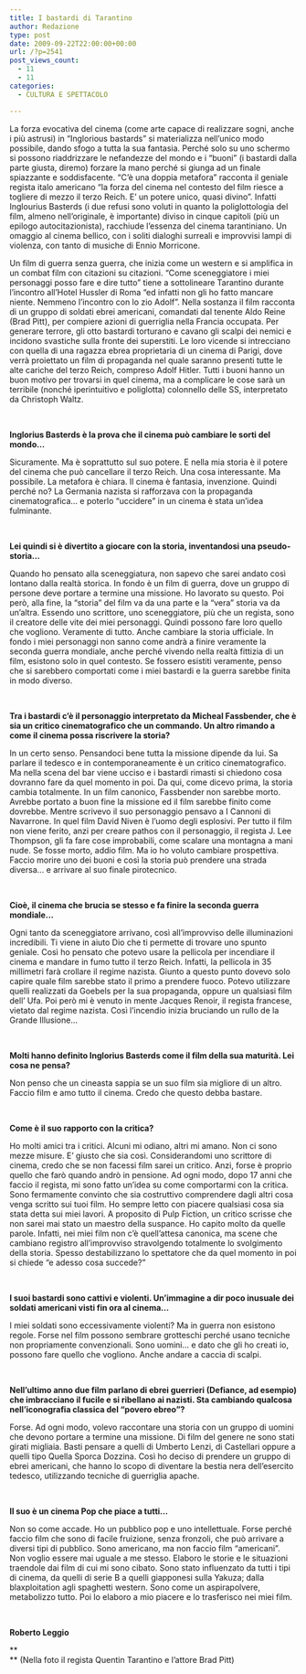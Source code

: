 ```yaml
---
title: I bastardi di Tarantino
author: Redazione
type: post
date: 2009-09-22T22:00:00+00:00
url: /?p=2541
post_views_count:
  - 11
  - 11
categories:
  - CULTURA E SPETTACOLO

---
```

La forza evocativa del cinema (come arte capace di realizzare sogni, anche i pi&ugrave; astrusi) in &ldquo;Inglorious bastards&rdquo; si materializza nell&rsquo;unico modo possibile, dando sfogo a tutta la sua fantasia. Perch&eacute; solo su uno schermo si possono riaddrizzare le nefandezze del mondo e i &ldquo;buoni&rdquo; (i bastardi dalla parte giusta, diremo) forzare la mano perch&eacute; si giunga ad un finale spiazzante e soddisfacente. &ldquo;C&rsquo;&egrave; una doppia metafora&rdquo; racconta il geniale regista italo americano &ldquo;la forza del cinema nel contesto del film riesce a togliere di mezzo il terzo Reich. E&rsquo; un potere unico, quasi divino&rdquo;. Infatti Inglourius Basterds (i due refusi sono voluti in quanto la poliglottologia del film, almeno nell&rsquo;originale, &egrave; importante) diviso in cinque capitoli (pi&ugrave; un epilogo autocitazionista), racchiude l&rsquo;essenza del cinema tarantiniano. Un omaggio al cinema bellico, con i soliti dialoghi surreali e improvvisi lampi di violenza, con tanto di musiche di Ennio Morricone.

Un film di guerra senza guerra, che inizia come un western e si amplifica in un combat film con citazioni su citazioni. &ldquo;Come sceneggiatore i miei personaggi posso fare e dire tutto&rdquo; tiene a sottolineare Tarantino durante l&rsquo;incontro all&rsquo;Hotel Hussler di Roma &ldquo;ed infatti non gli ho fatto mancare niente. Nemmeno l&rsquo;incontro con lo zio Adolf&rdquo;. Nella sostanza il film racconta di un gruppo di soldati ebrei americani, comandati dal tenente Aldo Reine (Brad Pitt), per compiere azioni di guerriglia nella Francia occupata. Per generare terrore, gli otto bastardi torturano e cavano gli scalpi dei nemici e incidono svastiche sulla fronte dei superstiti. Le loro vicende si intrecciano con quella di una ragazza ebrea proprietaria di un cinema di Parigi, dove verr&agrave; proiettato un film di propaganda nel quale saranno presenti tutte le alte cariche del terzo Reich, compreso Adolf Hitler. Tutti i buoni hanno un buon motivo per trovarsi in quel cinema, ma a complicare le cose sar&agrave; un terribile (nonch&eacute; iperintuitivo e poliglotta) colonnello delle SS, interpretato da Christoph Waltz.

&nbsp;

**Inglorius Basterds &egrave; la prova che il cinema pu&ograve; cambiare le sorti del mondo&hellip;**

Sicuramente. Ma &egrave; soprattutto sul suo potere. E nella mia storia &egrave; il potere del cinema che pu&ograve; cancellare il terzo Reich. Una cosa interessante. Ma possibile. La metafora &egrave; chiara. Il cinema &egrave; fantasia, invenzione. Quindi perch&eacute; no? La Germania nazista si rafforzava con la propaganda cinematografica&hellip; e poterlo &ldquo;uccidere&rdquo; in un cinema &egrave; stata un&rsquo;idea fulminante.

&nbsp;

**Lei quindi si &egrave; divertito a giocare con la storia, inventandosi una pseudo&#45;storia&hellip;**

Quando ho pensato alla sceneggiatura, non sapevo che sarei andato cos&igrave; lontano dalla realt&agrave; storica. In fondo &egrave; un film di guerra, dove un gruppo di persone deve portare a termine una missione. Ho lavorato su questo. Poi per&ograve;, alla fine, la &ldquo;storia&rdquo; del film va da una parte e la &ldquo;vera&rdquo; storia va da un&rsquo;altra. Essendo uno scrittore, uno sceneggiatore, pi&ugrave; che un regista, sono il creatore delle vite dei miei personaggi. Quindi possono fare loro quello che vogliono. Veramente di tutto. Anche cambiare la storia ufficiale. In fondo i miei personaggi non sanno come andr&agrave; a finire veramente la seconda guerra mondiale, anche perch&eacute; vivendo nella realt&agrave; fittizia di un film, esistono solo in quel contesto. Se fossero esistiti veramente, penso che si sarebbero comportati come i miei bastardi e la guerra sarebbe finita in modo diverso.

&nbsp;

**Tra i bastardi c&rsquo;&egrave; il personaggio interpretato da Micheal Fassbender, che &egrave; sia un critico cinematografico che un commando. Un altro rimando a come il cinema possa riscrivere la storia?**

In un certo senso. Pensandoci bene tutta la missione dipende da lui. Sa parlare il tedesco e in contemporaneamente &egrave; un critico cinematografico. Ma nella scena del bar viene ucciso e i bastardi rimasti si chiedono cosa dovranno fare da quel momento in poi. Da qui, come dicevo prima, la storia cambia totalmente. In un film canonico, Fassbender non sarebbe morto. Avrebbe portato a buon fine la missione ed il film sarebbe finito come dovrebbe. Mentre scrivevo il suo personaggio pensavo a I Cannoni di Navarrone. In quel film David Niven &egrave; l&rsquo;uomo degli esplosivi. Per tutto il film non viene ferito, anzi per creare pathos con il personaggio, il regista J. Lee Thompson, gli fa fare cose improbabili, come scalare una montagna a mani nude. Se fosse morto, addio film. Ma io ho voluto cambiare prospettiva. Faccio morire uno dei buoni e cos&igrave; la storia pu&ograve; prendere una strada diversa&hellip; e arrivare al suo finale pirotecnico.

&nbsp;

**Cio&egrave;, il cinema che brucia se stesso e fa finire la seconda guerra mondiale&hellip;**

Ogni tanto da sceneggiatore arrivano, cos&igrave; all&rsquo;improvviso delle illuminazioni incredibili. Ti viene in aiuto Dio che ti permette di trovare uno spunto geniale. Cos&igrave; ho pensato che potevo usare la pellicola per incendiare il cinema e mandare in fumo tutto il terzo Reich. Infatti, la pellicola in 35 millimetri far&agrave; crollare il regime nazista. Giunto a questo punto dovevo solo capire quale film sarebbe stato il primo a prendere fuoco. Potevo utilizzare quelli realizzati da Goebels per la sua propaganda, oppure un qualsiasi film dell&rsquo; Ufa. Poi per&ograve; mi &egrave; venuto in mente Jacques Renoir, il regista francese, vietato dal regime nazista. Cos&igrave; l&rsquo;incendio inizia bruciando un rullo de la Grande Illusione&hellip;

&nbsp;

**Molti hanno definito Inglorius Basterds come il film della sua maturit&agrave;. Lei cosa ne pensa?**

Non penso che un cineasta sappia se un suo film sia migliore di un altro. Faccio film e amo tutto il cinema. Credo che questo debba bastare.

&nbsp;

**Come &egrave; il suo rapporto con la critica?**

Ho molti amici tra i critici. Alcuni mi odiano, altri mi amano. Non ci sono mezze misure. E&rsquo; giusto che sia cos&igrave;. Considerandomi uno scrittore di cinema, credo che se non facessi film sarei un critico. Anzi, forse &egrave; proprio quello che far&ograve; quando andr&ograve; in pensione. Ad ogni modo, dopo 17 anni che faccio il regista, mi sono fatto un&rsquo;idea su come comportarmi con la critica. Sono fermamente convinto che sia costruttivo comprendere dagli altri cosa venga scritto sui tuoi film. Ho sempre letto con piacere qualsiasi cosa sia stata detta sui miei lavori. A proposito di Pulp Fiction, un critico scrisse che non sarei mai stato un maestro della suspance. Ho capito molto da quelle parole. Infatti, nei miei film non c&rsquo;&egrave; quell&rsquo;attesa canonica, ma scene che cambiano registro all&rsquo;improvviso stravolgendo totalmente lo svolgimento della storia. Spesso destabilizzano lo spettatore che da quel momento in poi si chiede &ldquo;e adesso cosa succede?&rdquo;

&nbsp;

**I suoi bastardi sono cattivi e violenti. Un&rsquo;immagine a dir poco inusuale dei soldati americani visti fin ora al cinema&hellip;**

I miei soldati sono eccessivamente violenti? Ma in guerra non esistono regole. Forse nel film possono sembrare grotteschi perch&eacute; usano tecniche non propriamente convenzionali. Sono uomini&hellip; e dato che gli ho creati io, possono fare quello che vogliono. Anche andare a caccia di scalpi.

&nbsp;

**Nell&rsquo;ultimo anno due film parlano di ebrei guerrieri (Defiance, ad esempio) che imbracciano il fucile e si ribellano ai nazisti. Sta cambiando qualcosa nell&rsquo;iconografia classica del &ldquo;povero ebreo&rdquo;?**

Forse. Ad ogni modo, volevo raccontare una storia con un gruppo di uomini che devono portare a termine una missione. Di film del genere ne sono stati girati migliaia. Basti pensare a quelli di Umberto Lenzi, di Castellari oppure a quelli tipo Quella Sporca Dozzina. Cos&igrave; ho deciso di prendere un gruppo di ebrei americani, che hanno lo scopo di diventare la bestia nera dell&rsquo;esercito tedesco, utilizzando tecniche di guerriglia apache.

&nbsp;

**Il suo &egrave; un cinema Pop che piace a tutti&hellip;**

Non so come accade. Ho un pubblico pop e uno intellettuale. Forse perch&eacute; faccio film che sono di facile fruizione, senza fronzoli, che pu&ograve; arrivare a diversi tipi di pubblico. Sono americano, ma non faccio film &ldquo;americani&rdquo;. Non voglio essere mai uguale a me stesso. Elaboro le storie e le situazioni traendole dai film di cui mi sono cibato. Sono stato influenzato da tutti i tipi di cinema, da quelli di serie B a quelli giapponesi sulla Yakuza; dalla blaxploitation agli spaghetti western. Sono come un aspirapolvere, metabolizzo tutto. Poi lo elaboro a mio piacere e lo trasferisco nei miei film.

&nbsp;

**Roberto Leggio**

**  
** (Nella foto il regista Quentin Tarantino e l&#8217;attore Brad Pitt)&nbsp;